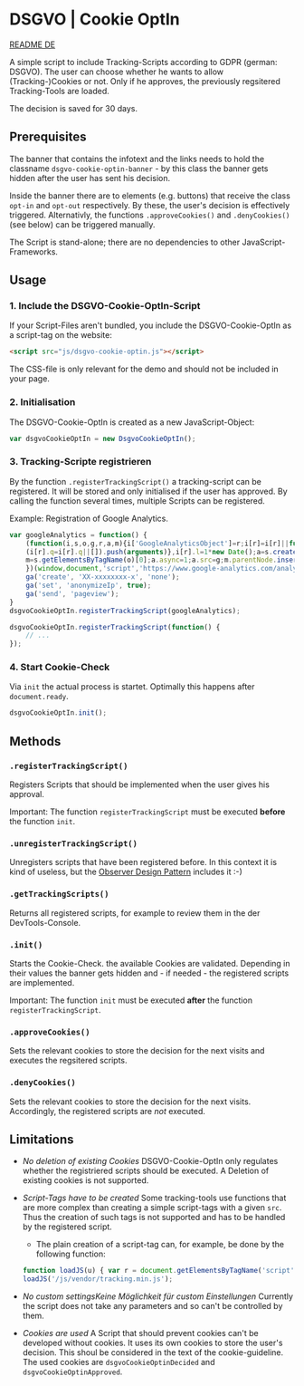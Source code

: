 # DSGVO | Cookie OptIn

[README DE](README.md)

A simple script to include Tracking-Scripts according to GDPR (german: DSGVO).
The user can choose whether he wants to allow (Tracking-)Cookies or not. Only if he approves, the previously regsitered Tracking-Tools are loaded.

The decision is saved for 30 days.

## Prerequisites

The banner that contains the infotext and the links needs to hold the classname `dsgvo-cookie-optin-banner` - by this class the banner gets hidden after the user has sent his decision.

Inside the banner there are to elements (e.g. buttons) that receive the class `opt-in` and `opt-out` respectively. By these, the user's decision is effectively triggered.
Alternativly, the functions `.approveCookies()` and `.denyCookies()` (see below) can be triggered manually.

The Script is stand-alone; there are no dependencies to other JavaScript-Frameworks.

## Usage

### 1. Include the DSGVO-Cookie-OptIn-Script

If your Script-Files aren't bundled, you include the DSGVO-Cookie-OptIn as a script-tag on the website:

```html
<script src="js/dsgvo-cookie-optin.js"></script>
```

The CSS-file is only relevant for the demo and should not be included in your page.

### 2. Initialisation

The DSGVO-Cookie-OptIn is created as a new JavaScript-Object:

```javascript
var dsgvoCookieOptIn = new DsgvoCookieOptIn();
```

### 3. Tracking-Scripte registrieren

By the function `.registerTrackingScript()` a tracking-script can be registered. It will be stored and only initialised if the user has approved. By calling the function several times, multiple Scripts can be registered.

Example: Registration of Google Analytics.

```javascript
var googleAnalytics = function() {
	(function(i,s,o,g,r,a,m){i['GoogleAnalyticsObject']=r;i[r]=i[r]||function(){
	(i[r].q=i[r].q||[]).push(arguments)},i[r].l=1*new Date();a=s.createElement(o),
	m=s.getElementsByTagName(o)[0];a.async=1;a.src=g;m.parentNode.insertBefore(a,m)
	})(window,document,'script','https://www.google-analytics.com/analytics.js','ga');
	ga('create', 'XX-xxxxxxxx-x', 'none');
	ga('set', 'anonymizeIp', true);
	ga('send', 'pageview');
}
dsgvoCookieOptIn.registerTrackingScript(googleAnalytics);

dsgvoCookieOptIn.registerTrackingScript(function() {
	// ...
});
```

### 4. Start Cookie-Check

Via `init` the actual process is startet. Optimally this happens after `document.ready`.

```javascript
dsgvoCookieOptIn.init();
```

## Methods

### `.registerTrackingScript()`

Registers Scripts that should be implemented when the user gives his approval.

Important: The function `registerTrackingScript` must be executed __before__ the function `init`.

### `.unregisterTrackingScript()`

Unregisters scripts that have been registered before.
In this context it is kind of useless, but the [Observer Design Pattern](https://www.geeksforgeeks.org/observer-pattern-set-1-introduction/) includes it :-)

### `.getTrackingScripts()`

Returns all registered scripts, for example to review them in the der DevTools-Console.

### `.init()`

Starts the Cookie-Check. the available Cookies are validated. Depending in their values the banner gets hidden and - if needed - the registered scripts are implemented.

Important: The function `init` must be executed __after__ the function `registerTrackingScript`.

### `.approveCookies()`

Sets the relevant cookies to store the decision for the next visits and executes the regsitered scripts.

### `.denyCookies()`

Sets the relevant cookies to store the decision for the next visits. Accordingly, the registered scripts are _not_ executed.

## Limitations

* _No deletion of existing Cookies_
  DSGVO-Cookie-OptIn only regulates whether the registriered scripts should be executed. A Deletion of existing cookies is not supported.

* _Script-Tags have to be created_
  Some tracking-tools use functions that are more complex than creating a simple script-tags with a given `src`. Thus the creation of such tags is not supported and has to be handled by the registered script.
  * The plain creation of a script-tag can, for example, be done by the following function:
  ```javascript
  function loadJS(u) { var r = document.getElementsByTagName('script')[0], s = document.createElement('script'); s.src = u; r.parentNode.insertBefore(s, r); }
  loadJS('/js/vendor/tracking.min.js');
  ```

* _No custom settingsKeine Möglichkeit für custom Einstellungen_
  Currently the script does not take any parameters and so can't be controlled by them.

* _Cookies are used_
  A Script that should prevent cookies can't be developed without cookies. It uses its own cookies to store the user's decision. This shoul be considered in the text of the cookie-guideline.
  The used cookies are `dsgvoCookieOptinDecided` and `dsgvoCookieOptinApproved`.
